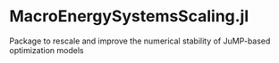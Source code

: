 # MacroEnergySystemsScaling.jl
 Package to rescale and improve the numerical stability of JuMP-based optimization models
